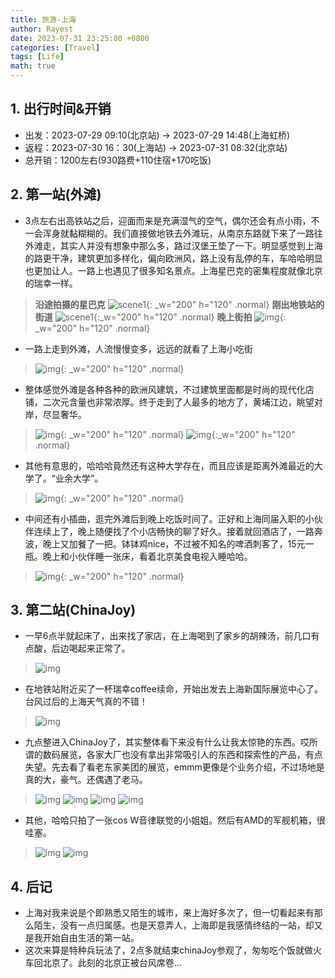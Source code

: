 ```yaml
---
title: 旅游-上海
author: Rayest
date: 2023-07-31 23:25:00 +0800
categories: [Travel]
tags: [Life]
math: true
---
```



## 1. 出行时间&开销

- 出发：2023-07-29 09:10(北京站) -> 2023-07-29 14:48(上海虹桥)
- 返程：2023-07-30 16：30(上海站) -> 2023-07-31 08:32(北京站)
- 总开销：1200左右(930路费+110住宿+170吃饭)

## 2. 第一站(外滩)

- 3点左右出高铁站之后，迎面而来是充满湿气的空气，偶尔还会有点小雨，不一会浑身就黏糊糊的。我们直接做地铁去外滩玩，从南京东路就下来了一路往外滩走，其实人并没有想象中那么多，路过汉堡王垫了一下。明显感觉到上海的路更干净，建筑更加多样化，偏向欧洲风，路上没有乱停的车，车哈哈明显也更加让人。一路上也遇见了很多知名景点。上海星巴克的密集程度就像北京的瑞幸一样。

> __沿途拍摄的星巴克__
> ![scene1](/img/IMG_20230729_161121.jpg){: _w="200" h="120" .normal}
> __刚出地铁站的街道__
> ![scene1](/img/IMG_20230729_153658.jpg){:_w="200" h="120" .normal}
> __晚上街拍__
> ![img](/img/IMG_20230729_203815.jpg){: _w="200" h="120" .normal}

- 一路上走到外滩，人流慢慢变多，远远的就看了上海小吃街

> ![img](/img/IMG_20230729_163425.jpg){: _w="200" h="120" .normal}

- 整体感觉外滩是各种各种的欧洲风建筑，不过建筑里面都是时尚的现代化店铺，二次元含量也非常浓厚。终于走到了人最多的地方了，黄埔江边，眺望对岸，尽显奢华。
  
> ![img](/img/IMG_20230729_171644.jpg){: _w="200" h="120" .normal}
> ![img](/img/IMG_20230729_172339.jpg){:_w="200" h="120" .normal}

- 其他有意思的，哈哈哈竟然还有这种大学存在，而且应该是距离外滩最近的大学了。“业余大学”。

> ![img](/img/IMG_20230729_174530.jpg){: _w="200" h="120" .normal}

- 中间还有小插曲，逛完外滩后到晚上吃饭时间了。正好和上海同届入职的小伙伴连续上了，晚上随便找了个小店畅快的聊了好久。接着就回酒店了，一路奔波，晚上又加餐了一把。钵钵鸡nice，不过被不知名的啤酒刺客了，15元一瓶。晚上和小伙伴睡一张床，看着北京美食电视入睡哈哈。

> ![img](/img/IMG_20230729_231611.jpg){: _w="200" h="120" .normal}

## 3. 第二站(ChinaJoy)

- 一早6点半就起床了，出来找了家店，在上海喝到了家乡的胡辣汤，前几口有点酸，后边喝起来正常了。

> ![img](/img/IMG_20230730_064009.jpg)

- 在地铁站附近买了一杯瑞幸coffee续命，开始出发去上海新国际展览中心了。台风过后的上海天气真的不错！

> ![img](/img/IMG_20230730_130605.jpg)

- 九点整进入ChinaJoy了，其实整体看下来没有什么让我太惊艳的东西。哎所谓的数码展览，各家大厂也没有拿出非常吸引人的东西和探索性的产品，有点失望。先去看了看老东家美团的展览，emmm更像是个业务介绍，不过场地是真的大，豪气。还偶遇了老马。

> ![img](/img/IMG_20230730_094611.jpg)
> ![img](/img/IMG_20230730_094721.jpg)
> ![img](/img/IMG_20230730_132834.jpg)
> ![img](/img/mmexport1690695051969.jpg)

- 其他，哈哈只拍了一张cos W音律联觉的小姐姐。然后有AMD的军舰机箱，很哇塞。

> ![img](/img/IMG_20230730_103315.jpg)
> ![img](/img/IMG_20230730_094944.jpg)

## 4. 后记

- 上海对我来说是个即熟悉又陌生的城市，来上海好多次了，但一切看起来有那么陌生，没有一点归属感。也是天意弄人，上海即是我感情终结的一站，却又是我开始自由生活的第一站。
- 这次来算是特种兵玩法了，2点多就结束chinaJoy参观了，匆匆吃个饭就做火车回北京了。此刻的北京正被台风席卷...
  